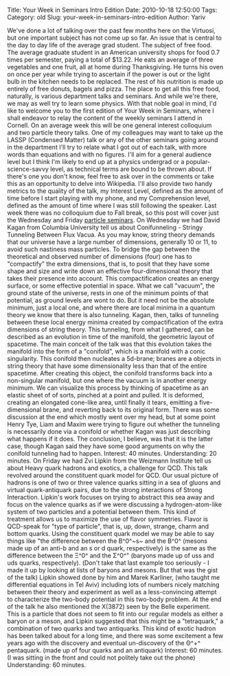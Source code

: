 Title: Your Week in Seminars Intro Edition
Date: 2010-10-18 12:50:00
Tags: 
Category: old
Slug: your-week-in-seminars-intro-edition
Author: Yariv


We've done a lot of talking over the past few months here on the
Virtuosi, but one important subject has not come up so far. An issue
that is central to the day to day life of the average grad student. The
subject of free food. The average graduate student in an American
university shops for food 0.7 times per semester, paying a total of
$13.22. He eats an average of three vegetables and one fruit, all at
home during Thanksgiving. He turns his oven on once per year while
trying to ascertain if the power is out or the light bulb in the kitchen
needs to be replaced. The rest of his nutrition is made up entirely of
free donuts, bagels and pizza. The place to get all this free food,
naturally, is various department talks and seminars. And while we're
there, we may as well try to learn some physics. With that noble goal in
mind, I'd like to welcome you to the first edition of Your Week in
Seminars, where I shall endeavor to relay the content of the weekly
seminars I attend in Cornell. On an average week this will be one
general interest colloquium and two particle theory talks. One of my
colleagues may want to take up the LASSP (Condensed Matter) talk or any
of the other seminars going around in the department I'll try to relate
what I got out of each talk, with more words than equations and with no
figures. I'll aim for a general audience level but I think I'm likely to
end up at a physics undergrad or a popular-science-savvy level, as
technical terms are bound to be thrown about. If there's one you don't
know, feel free to ask over in the comments or take this as an
opportunity to delve into Wikipedia. I'll also provide two handy metrics
to the quality of the talk, my Interest Level, defined as the amount of
time before I start playing with my phone, and my Comprehension level,
defined as the amount of time where I was still following the speaker.
Last week there was no colloquium due to Fall break, so this post will
cover just the Wednesday and Friday [particle
seminars](http://lepp.cornell.edu/Events/ParticleTheory/WebHome.html).
On Wednesday we had David Kagan from Columbia University tell us about
Conifunneling - Stringy Tunneling Between Flux Vacua. As you may know,
string theory demands that our universe have a large number of
dimensions, generally 10 or 11, to avoid such nastiness mass particles.
To bridge the gap between the theoretical and observed number of
dimensions (four) one has to "compactify" the extra dimensions, that is,
to posit that they have some shape and size and write down an effective
four-dimensional theory that takes their presence into account. This
compactification creates an energy surface, or some effective potential
in space. What we call "vacuum", the ground state of the universe, rests
in one of the minimum points of that potential, as ground levels are
wont to do. But it need not be the absolute minimum, just a local one,
and where there are local minima in a quantum theory we know that there
is also tunneling. Kagan, then, talks of tunneling between these local
energy minima created by compactification of the extra dimensions of
string theory. This tunneling, from what I gathered, can be described as
an evolution in time of the manifold, the geometric layout of spacetime.
The main conceit of the talk was that this evolution takes the manifold
into the form of a "conifold", which is a manifold with a conic
singularity. This conifold then nucleates a 5d-brane; branes are a
objects in string theory that have some dimensionality less than that of
the entire spacetime. After creating this object, the conifold
transforms back into a non-singular manifold, but one where the vacuum
is in another energy minimum. We can visualize this process by thinking
of spacetime as an elastic sheet of of sorts, pinched at a point and
pulled. It is deformed, creating an elongated cone-like area, until
finally it tears, emitting a five-dimensional brane, and reverting back
to its original form. There was some discussion at the end which mostly
went over my head, but at some point Henry Tye, Liam and Maxim were
trying to figure out whether the tunneling is necessarily done via a
conifold or whether Kagan was just describing what happens if it does.
The conclusion, I believe, was that it is the latter case, though Kagan
said they have some good arguments on why the conifold tunneling had to
happen. Interest: 40 minutes. Understanding: 20 minutes. On Friday we
had Zvi Lipkin from the Weizmann Institute tell us about Heavy quark
hadrons and exotics, a challenge for QCD. This talk revolved around the
constituent quark model for QCD. Our usual picture of hadrons is one of
two or three valence quarks sitting in a sea of gluons and virtual
quark-antiquark pairs, due to the strong interactions of Strong
Interaction. Lipkin's work focuses on trying to abstract this sea away
and focus on the valence quarks as if we were discussing a
hydrogen-atom-like system of two particles and a potential between them.
This kind of treatment allows us to maximize the use of flavor
symmetries. Flavor is QCD-speak for "type of particle", that is, up,
down, strange, charm and bottom quarks. Using the constituent quark
model we may be able to say things like "the difference between the
B^0^~s~ and the B^0^ (mesons made up of an anti-b and an s or d quark,
respectively) is the same as the difference between the Ξ^0^ and the
Σ^0^" (baryons made up of uss and uds quarks, respectively). (Don't take
that last example too seriously - I made it up by looking at lists of
baryons and mesons. But that was the gist of the talk) Lipkin showed
done by him and Marek Karliner, (who taught me differential equations in
Tel Aviv) including lots of numbers nicely matching between their theory
and experiment as well as a less-convincing attempt to characterize the
two-body potential in this two-body problem. At the end of the talk he
also mentioned the X(3872) seen by the Belle experiment. This is a
particle that does not seem to fit into our regular models as either a
baryon or a meson, and Lipkin suggested that this might be a
"tetraquark," a combination of two quarks and two antiquarks. This kind
of exotic hadron has been talked about for a long time, and there was
some excitement a few years ago with the discovery and eventual
un-discovery of the Θ^+^ pentaquark. (made up of four quarks and an
antiquark) Interest: 60 minutes. (I was sitting in the front and could
not politely take out the phone) Understanding: 60 minutes.

